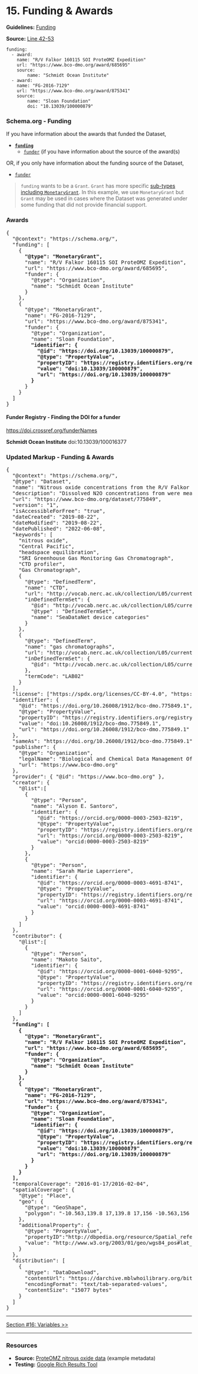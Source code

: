 # 15. Funding & Awards

**Guidelines:** 
[Funding](/guides/Dataset.md#funding)

**Source:**
[Line 42-53](/tutorials/esip-summer-mtg-2022/examples/dataset-01.txt#L42-L53)

```
funding:
  - award:
    name: "R/V Falkor 160115 SOI ProteOMZ Expedition"
    url: "https://www.bco-dmo.org/award/685695"
    source: 
        name: "Schmidt Ocean Institute"
  - award:
    name: "FG-2016-7129"
    url: "https://www.bco-dmo.org/award/875341"
    source:
        name: "Sloan Foundation"
        doi: "10.13039/100000879"
```

### Schema.org - Funding

If you have information about the awards that funded the Dataset,

- <strong>[`funding`](https://schema.org/funding)</strong>
    - [`funder`](https://schema.org/funder) (if you have information about the source of the award(s)

OR, if you only have information about the funding source of the Dataset,

- [`funder`](https://schema.org/funder)

> `funding` wants to be a `Grant`. `Grant` has more specific [sub-types including `MonetaryGrant`](https://schema.org/Grant#subtypes). In this example, we use `MonetaryGrant` but `Grant` may be used in cases where the Dataset was generated under some funding that did not provide financial support.

### Awards

<pre>
{
  "@context": "https://schema.org/",
  "funding": [
    {
      <strong>"@type": "MonetaryGrant",</strong>
      "name": "R/V Falkor 160115 SOI ProteOMZ Expedition",
      "url": "https://www.bco-dmo.org/award/685695",
      "funder": {
        "@type": "Organization",
        "name": "Schmidt Ocean Institute"
      }
    },
    {
      "@type": "MonetaryGrant",
      "name": "FG-2016-7129",
      "url": "https://www.bco-dmo.org/award/875341",
      "funder": {
        "@type": "Organization",
        "name": "Sloan Foundation",
        <strong>"identifier": {
          "@id": "https://doi.org/10.13039/100000879",
          "@type": "PropertyValue",
          "propertyID": "https://registry.identifiers.org/registry/doi",
          "value": "doi:10.13039/100000879",
          "url": "https://doi.org/10.13039/100000879"
        }</strong>
      }
    }
  ]
}
</pre>

#### Funder Registry - Finding the DOI for a funder

https://doi.crossref.org/funderNames

**Schmidt Ocean Institute**
doi:10.13039/100016377

### Updated Markup - Funding & Awards

<pre>
{
  "@context": "https://schema.org/",
  "@type": "Dataset",
  "name": "Nitrous oxide concentrations from the R/V Falkor expedition FK160115 in the Central Pacific from January to February 2016",
  "description": "Dissolved N2O concentrations from were measured in discrete samples on a research expedition to the Equatorial Pacific. Water samples were collected using a 24 bottle Niskin rosette equipped with a CTD. N₂O concentrations were measured using a headspace equilibration method and analyzed on a SRI Greenhouse Gas Monitoring Gas Chromatograph.",
  "url": "https://www.bco-dmo.org/dataset/775849",
  "version": "1",
  "isAccessibleForFree": "true",
  "dateCreated": "2019-08-22",
  "dateModified": "2019-08-22",
  "datePublished": "2022-06-08",
  "keywords": [
    "nitrous oxide", 
    "Central Pacific", 
    "headspace equilibration", 
    "SRI Greenhouse Gas Monitoring Gas Chromatograph",
    "CTD profiler",
    "Gas Chromatograph",
    {
      "@type": "DefinedTerm",
      "name": "CTD",
      "url": "http://vocab.nerc.ac.uk/collection/L05/current/130/",
      "inDefinedTermSet": {
        "@id": "http://vocab.nerc.ac.uk/collection/L05/current/",
        "@type" : "DefinedTermSet",
        "name": "SeaDataNet device categories"
      }
    },
    {
      "@type": "DefinedTerm",
      "name": "gas chromatographs",
      "url": "http://vocab.nerc.ac.uk/collection/L05/current/LAB02/",
      "inDefinedTermSet": {
        "@id": "http://vocab.nerc.ac.uk/collection/L05/current/"
      },
      "termCode": "LAB02"
    }
  ],
  "license": ["https://spdx.org/licenses/CC-BY-4.0", "https://creativecommons.org/licenses/by/4.0/"],
  "identifier": {
    "@id": "https://doi.org/10.26008/1912/bco-dmo.775849.1",
    "@type": "PropertyValue",
    "propertyID": "https://registry.identifiers.org/registry/doi",
    "value": "doi:10.26008/1912/bco-dmo.775849.1",
    "url": "https://doi.org/10.26008/1912/bco-dmo.775849.1"
  },
  "sameAs": "https://doi.org/10.26008/1912/bco-dmo.775849.1",
  "publisher": {
    "@type": "Organization",
    "legalName": "Biological and Chemical Data Management Office",
    "url": "https://www.bco-dmo.org"
  },
  "provider": { "@id": "https://www.bco-dmo.org" },
  "creator": {
    "@list":[
      {
        "@type": "Person",
        "name": "Alyson E. Santoro",
        "identifier": {
          "@id": "https://orcid.org/0000-0003-2503-8219",
          "@type": "PropertyValue",
          "propertyID": "https://registry.identifiers.org/registry/orcid",
          "url": "https://orcid.org/0000-0003-2503-8219",
          "value": "orcid:0000-0003-2503-8219"
        }
      },
      {
        "@type": "Person",
        "name": "Sarah Marie Laperriere",
        "identifier": {
          "@id": "https://orcid.org/0000-0003-4691-8741",
          "@type": "PropertyValue",
          "propertyID": "https://registry.identifiers.org/registry/orcid",
          "url": "https://orcid.org/0000-0003-4691-8741",
          "value": "orcid:0000-0003-4691-8741"
        }
      }
    ]
  },
  "contributor": {
    "@list":[
      {
        "@type": "Person",
        "name": "Makoto Saito",
        "identifier": {
          "@id": "https://orcid.org/0000-0001-6040-9295",
          "@type": "PropertyValue",
          "propertyID": "https://registry.identifiers.org/registry/orcid",
          "url": "https://orcid.org/0000-0001-6040-9295",
          "value": "orcid:0000-0001-6040-9295"
        }
      }
    ]
  },
  <strong>"funding": [
    {
      "@type": "MonetaryGrant",
      "name": "R/V Falkor 160115 SOI ProteOMZ Expedition",
      "url": "https://www.bco-dmo.org/award/685695",
      "funder": {
        "@type": "Organization",
        "name": "Schmidt Ocean Institute"
      }
    },
    {
      "@type": "MonetaryGrant",
      "name": "FG-2016-7129",
      "url": "https://www.bco-dmo.org/award/875341",
      "funder": {
        "@type": "Organization",
        "name": "Sloan Foundation",
        "identifier": {
          "@id": "https://doi.org/10.13039/100000879",
          "@type": "PropertyValue",
          "propertyID": "https://registry.identifiers.org/registry/doi",
          "value": "doi:10.13039/100000879",
          "url": "https://doi.org/10.13039/100000879"
        }
      }
    }
  ],</strong>
  "temporalCoverage": "2016-01-17/2016-02-04",
  "spatialCoverage": {
    "@type": "Place",
    "geo": {
      "@type": "GeoShape",
      "polygon": "-10.563,139.8 17,139.8 17,156 -10.563,156 -10.563,139.8"
    },
    "additionalProperty": {
      "@type": "PropertyValue",
      "propertyID":"http://dbpedia.org/resource/Spatial_reference_system",
      "value": "http://www.w3.org/2003/01/geo/wgs84_pos#lat_long"
    }
  },
  "distribution": [
    {
      "@type": "DataDownload",
      "contentUrl": "https://darchive.mblwhoilibrary.org/bitstream/1912/28977/1/dataset-775849_proteomz-nitrous-oxide-data__v1.tsv",
      "encodingFormat": "text/tab-separated-values",
      "contentSize": "15077 bytes"
    }
  ]
} 
</pre>

<hr/>

[Section #16: Variables >>](16_variables.md)

<hr/>

### Resources
- **Source:** [ProteOMZ nitrous oxide data](/tutorials/esip-summer-mtg-2022/examples/dataset-01.txt) (example metadata)
- **Testing:** [Google Rich Results Tool](https://search.google.com/test/rich-results)

